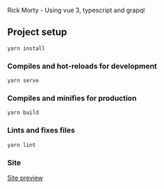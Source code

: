 Rick Morty - Using vue 3, typescript and grapql

## Project setup

```
yarn install
```

### Compiles and hot-reloads for development

```
yarn serve
```

### Compiles and minifies for production

```
yarn build
```

### Lints and fixes files

```
yarn lint
```

### Site

<a href="https://rickmorty-vue3-graphql-ts.netlify.app/">Site preview</a>
